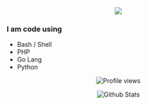 
<div id="stats" align="center">
<img src="https://readme-typing-svg.herokuapp.com/?color=%2336BCF7&center=true&vCenter=true&lines=Hello,%20Welcome%20to%20my%20Git%20Profile"/>
</div>

### I am code using
- Bash / Shell
- PHP
- Go Lang
- Python


<div id="stats" align="center">

<!-- Visitor -->
![Profile views](https://visitor-badge.glitch.me/badge?page_id=kuydev)

<!-- Github Stats -->
![Github Stats](https://github-readme-stats.vercel.app/api?username=kuydev&theme=blue-green&show_icons=true)

</div>
